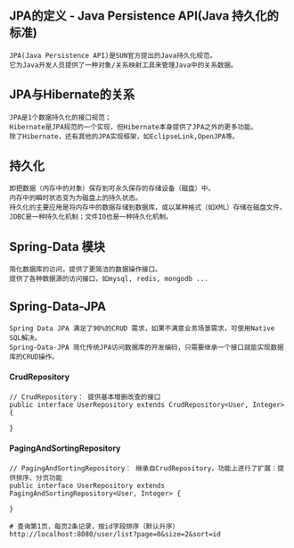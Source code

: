 ## JPA的定义 - Java Persistence API(Java 持久化的标准)
	JPA(Java Persistence API)是SUN官方提出的Java持久化规范。
	它为Java开发人员提供了一种对象/关系映射工具来管理Java中的关系数据。

## JPA与Hibernate的关系
	JPA是1个数据持久化的接口规范；
	Hibernate是JPA规范的一个实现，但Hibernate本身提供了JPA之外的更多功能。
	除了Hibernate，还有其他的JPA实现框架，如EclipseLink,OpenJPA等。


## 持久化
	即把数据（内存中的对象）保存到可永久保存的存储设备（磁盘）中。
	内存中的瞬时状态变为为磁盘上的持久状态。
	持久化的主要应用是将内存中的数据存储到数据库，或以某种格式（如XML）存储在磁盘文件。
	JDBC是一种持久化机制；文件IO也是一种持久化机制。
	
## Spring-Data 模块
	简化数据库的访问，提供了更简洁的数据操作接口。
	提供了各种数据源的访问接口，如mysql, redis, mongodb ...
	
## Spring-Data-JPA
	Spring Data JPA 满足了90%的CRUD 需求，如果不满意业务场景需求，可使用Native SQL解决。
	Spring-Data-JPA 简化传统JPA访问数据库的开发编码，只需要继承一个接口就能实现数据库的CRUD操作。
	
#### CrudRepository 
	// CrudRepository： 提供基本增删改查的接口
	public interface UserRepository extends CrudRepository<User, Integer> {
	
	}
	
#### PagingAndSortingRepository
	// PagingAndSortingRepository： 继承自CrudRepository，功能上进行了扩展：提供排序、分页功能
	public interface UserRepository extends PagingAndSortingRepository<User, Integer> {
	
	}
	
	# 查询第1页，每页2条记录，按id字段排序（默认升序）
	http://localhost:8080/user/list?page=0&size=2&sort=id
	
	